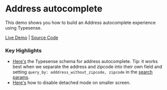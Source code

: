# Address autocomplete

This demo shows you how to build an Address autocomplete experience using Typesense.

[Live Demo](https://address-autocomplete.typesense.org/) | [Source Code](https://github.com/typesense/showcase-address-autocomplete)

### Key Highlights

- [Here's](https://github.com/typesense/showcase-address-autocomplete/blob/master/README.md?plain=1#L34-L38) the Typesense schema for address autocomplete. Tip: it works best when we separate the address and zipcode into their own field and setting `query_by: adddress_without_zipcode, zipcode` in the [search params](https://github.com/typesense/showcase-address-autocomplete/blob/0587db57ca0eb4c39e7a4a44854e2daec046aca3/index.js#L23).
- [Here's](https://github.com/typesense/showcase-address-autocomplete/blob/0587db57ca0eb4c39e7a4a44854e2daec046aca3/index.js#L16) how to disable detached mode on smaller screen.
